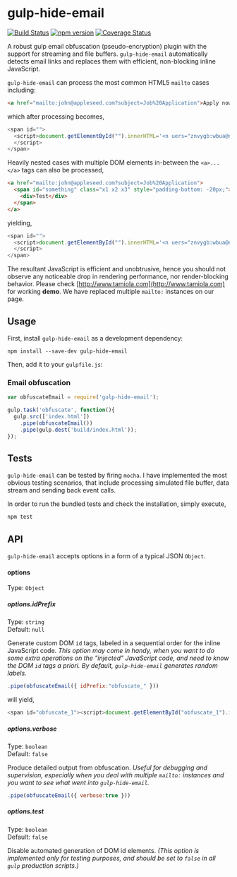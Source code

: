 # gulp-hide-email

[![Build Status](https://travis-ci.org/ktamiola/gulp-hide-email.svg?branch=master)](https://travis-ci.org/ktamiola/gulp-hide-email) [![npm version](https://badge.fury.io/js/gulp-hide-email.svg)](https://badge.fury.io/js/gulp-hide-email) [![Coverage Status](https://coveralls.io/repos/github/ktamiola/gulp-hide-email/badge.svg?branch=master)](https://coveralls.io/github/ktamiola/gulp-hide-email?branch=master)

A robust gulp email obfuscation (pseudo-encryption) plugin with the support for streaming and file buffers. `gulp-hide-email` automatically detects email links and replaces them with efficient, non-blocking inline JavaScript.

`gulp-hide-email` can process the most common HTML5 `mailto` cases including:

```html
<a href="mailto:john@appleseed.com?subject=Job%20Application">Apply now</a>
```
which after processing becomes,
```javascript
<span id="">
  <script>document.getElementById("").innerHTML='<n uers="znvygb:wbua@nccyrfrrq.pbz?fhowrpg=Wbo%20Nccyvpngvba">Nccyl abj</n>'.replace(/[a-zA-Z]/g,function(c){return String.fromCharCode((c<="Z"?90:122)>=(c=c.charCodeAt(0)+13)?c:c-26);});
  </script>
</span>
```
Heavily nested cases with multiple DOM elements in-between the `<a>...</a>` tags can also be processed,
```html
<a href="mailto:john@appleseed.com?subject=Job%20Application">
  <span id="something" class="x1 x2 x3" style="padding-bottom: -20px;">
    <div>Test</div>
  </span>
</a>
```
yielding,
```javascript
<span id="">
  <script>document.getElementById("").innerHTML='<n uers="znvygb:wbua@nccyrfrrq.pbz?fhowrpg=Wbo%20Nccyvpngvba"><fcna vq="fbzrguvat" pynff="k1 k2 k3" fglyr="cnqqvat-obggbz: -20ck;"><qvi>Grfg</qvi></fcna></n>'.replace(/[a-zA-Z]/g,function(c){return String.fromCharCode((c<="Z"?90:122)>=(c=c.charCodeAt(0)+13)?c:c-26);});
  </script>
</span>
```
The resultant JavaScript is efficient and unobtrusive, hence you should not observe any noticeable drop in rendering performance, nor render-blocking behavior. Please check [http://www.tamiola.com](http://www.tamiola.com) for working **demo**. We have replaced multiple `mailto:` instances on our page.
## Usage

First, install `gulp-hide-email` as a development dependency:

```shell
npm install --save-dev gulp-hide-email
```

Then, add it to your `gulpfile.js`:

### Email obfuscation
```javascript
var obfuscateEmail = require('gulp-hide-email');

gulp.task('obfuscate', function(){
  gulp.src(['index.html'])
    .pipe(obfuscateEmail())
    .pipe(gulp.dest('build/index.html'));
});
```

## Tests

`gulp-hide-email` can be tested by firing `mocha`. I have implemented the most obvious testing scenarios, that include processing simulated file buffer, data stream and sending back event calls.

In order to run the bundled tests and check the installation, simply execute,

```javascript
npm test
```

## API

`gulp-hide-email` accepts options in a form of a typical JSON `Object`.

#### options
Type: `Object`

##### options.idPrefix
Type: `string`  
Default: `null`

Generate custom DOM `id` tags, labeled in a sequential order for the inline JavaScript code. _This option may come in handy, when you want to do some extra operations on the "injected" JavaScript code, and need to know the DOM `id` tags a priori. By default, `gulp-hide-email` generates random labels._

```javascript
.pipe(obfuscateEmail({ idPrefix:"obfuscate_" }))
```
will yield,
```javascript
<span id="obfuscate_1"><script>document.getElementById("obfuscate_1").innerHTML='<!---OBFUSCATED CODE--->'.replace(/[a-zA-Z]/g,function(c){return String.fromCharCode((c<="Z"?90:122)>=(c=c.charCodeAt(0)+13)?c:c-26);});</script></span>
```

##### options.verbose
Type: `boolean`  
Default: `false`

Produce detailed output from obfuscation. _Useful for debugging and supervision, especially when you deal with multiple `mailto:` instances and you want to see what went into `gulp-hide-email`._

```javascript
.pipe(obfuscateEmail({ verbose:true }))
```

##### options.test
Type: `boolean`  
Default: `false`

Disable automated generation of DOM id elements. _(This option is implemented only for testing purposes, and should be set to `false` in all `gulp` production scripts.)_

